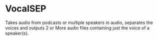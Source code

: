 # VocalSEP
Takes audio from podcasts or multiple speakers in audio, separates the voices and outputs 2 or More audio files containing just the voice of a speaker(s).
